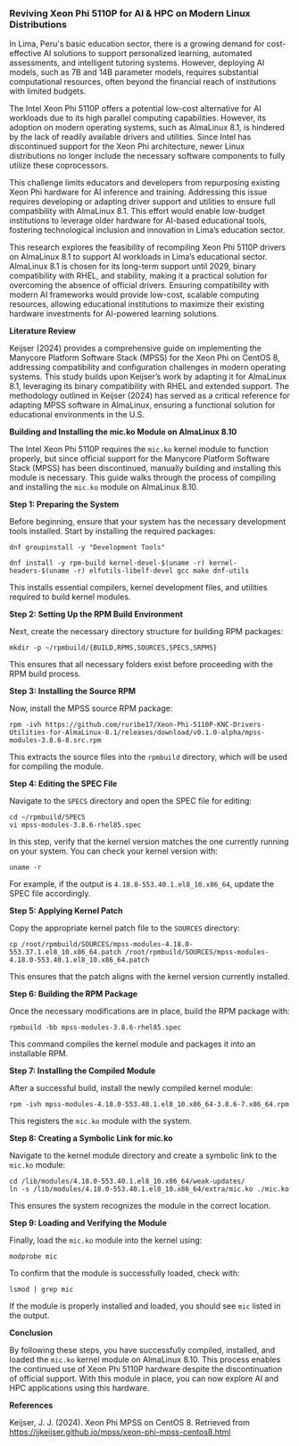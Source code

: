 ### Reviving Xeon Phi 5110P for AI & HPC on Modern Linux Distributions

In Lima, Peru's basic education sector, there is a growing demand for cost-effective AI solutions to support personalized learning, automated assessments, and intelligent tutoring systems. However, deploying AI models, such as 7B and 14B parameter models, requires substantial computational resources, often beyond the financial reach of institutions with limited budgets.

The Intel Xeon Phi 5110P offers a potential low-cost alternative for AI workloads due to its high parallel computing capabilities. However, its adoption on modern operating systems, such as AlmaLinux 8.1, is hindered by the lack of readily available drivers and utilities. Since Intel has discontinued support for the Xeon Phi architecture, newer Linux distributions no longer include the necessary software components to fully utilize these coprocessors.

This challenge limits educators and developers from repurposing existing Xeon Phi hardware for AI inference and training. Addressing this issue requires developing or adapting driver support and utilities to ensure full compatibility with AlmaLinux 8.1. This effort would enable low-budget institutions to leverage older hardware for AI-based educational tools, fostering technological inclusion and innovation in Lima’s education sector.

This research explores the feasibility of recompiling Xeon Phi 5110P drivers on AlmaLinux 8.1 to support AI workloads in Lima’s educational sector. AlmaLinux 8.1 is chosen for its long-term support until 2029, binary compatibility with RHEL, and stability, making it a practical solution for overcoming the absence of official drivers. Ensuring compatibility with modern AI frameworks would provide low-cost, scalable computing resources, allowing educational institutions to maximize their existing hardware investments for AI-powered learning solutions.

**Literature Review**

Keijser (2024) provides a comprehensive guide on implementing the Manycore Platform Software Stack (MPSS) for the Xeon Phi on CentOS 8, addressing compatibility and configuration challenges in modern operating systems. This study builds upon Keijser’s work by adapting it for AlmaLinux 8.1, leveraging its binary compatibility with RHEL and extended support. The methodology outlined in Keijser (2024) has served as a critical reference for adapting MPSS software in AlmaLinux, ensuring a functional solution for educational environments in the U.S.

**Building and Installing the mic.ko Module on AlmaLinux 8.10**  

The Intel Xeon Phi 5110P requires the `mic.ko` kernel module to function properly, but since official support for the Manycore Platform Software Stack (MPSS) has been discontinued, manually building and installing this module is necessary. This guide walks through the process of compiling and installing the `mic.ko` module on AlmaLinux 8.10.  

  **Step 1: Preparing the System**  

Before beginning, ensure that your system has the necessary development tools installed. Start by installing the required packages:  

```
dnf groupinstall -y "Development Tools"

dnf install -y rpm-build kernel-devel-$(uname -r) kernel-headers-$(uname -r) elfutils-libelf-devel gcc make dnf-utils
```

This installs essential compilers, kernel development files, and utilities required to build kernel modules.  

   **Step 2: Setting Up the RPM Build Environment**  

Next, create the necessary directory structure for building RPM packages:  

```mkdir -p ~/rpmbuild/{BUILD,RPMS,SOURCES,SPECS,SRPMS}```

This ensures that all necessary folders exist before proceeding with the RPM build process.  

   **Step 3: Installing the Source RPM**  

Now, install the MPSS source RPM package:  

```rpm -ivh https://github.com/ruribe17/Xeon-Phi-5110P-KNC-Drivers-Utilities-for-AlmaLinux-8.1/releases/download/v0.1.0-alpha/mpss-modules-3.8.6-8.src.rpm```

This extracts the source files into the `rpmbuild` directory, which will be used for compiling the module.  

   **Step 4: Editing the SPEC File**  

Navigate to the `SPECS` directory and open the SPEC file for editing:  

```
cd ~/rpmbuild/SPECS
vi mpss-modules-3.8.6-rhel85.spec
```

In this step, verify that the kernel version matches the one currently running on your system. You can check your kernel version with:  

```uname -r```

For example, if the output is `4.18.0-553.40.1.el8_10.x86_64`, update the SPEC file accordingly.  

   **Step 5: Applying Kernel Patch**  

Copy the appropriate kernel patch file to the `SOURCES` directory:  

```cp /root/rpmbuild/SOURCES/mpss-modules-4.18.0-553.37.1.el8_10.x86_64.patch /root/rpmbuild/SOURCES/mpss-modules-4.18.0-553.40.1.el8_10.x86_64.patch```

This ensures that the patch aligns with the kernel version currently installed.  

   **Step 6: Building the RPM Package**  

Once the necessary modifications are in place, build the RPM package with:  

```rpmbuild -bb mpss-modules-3.8.6-rhel85.spec```

This command compiles the kernel module and packages it into an installable RPM.  

   **Step 7: Installing the Compiled Module**  

After a successful build, install the newly compiled kernel module:  

```rpm -ivh mpss-modules-4.18.0-553.40.1.el8_10.x86_64-3.8.6-7.x86_64.rpm```

This registers the `mic.ko` module with the system.  

   **Step 8: Creating a Symbolic Link for mic.ko**  

Navigate to the kernel module directory and create a symbolic link to the `mic.ko` module:  

```
cd /lib/modules/4.18.0-553.40.1.el8_10.x86_64/weak-updates/
ln -s /lib/modules/4.18.0-553.40.1.el8_10.x86_64/extra/mic.ko ./mic.ko
```

This ensures the system recognizes the module in the correct location.  

   **Step 9: Loading and Verifying the Module**  

Finally, load the `mic.ko` module into the kernel using:  

```modprobe mic```

To confirm that the module is successfully loaded, check with:  

```lsmod | grep mic```

If the module is properly installed and loaded, you should see `mic` listed in the output.  

   **Conclusion**  

By following these steps, you have successfully compiled, installed, and loaded the `mic.ko` kernel module on AlmaLinux 8.10. This process enables the continued use of Xeon Phi 5110P hardware despite the discontinuation of official support. With this module in place, you can now explore AI and HPC applications using this hardware.

**References**

Keijser, J. J. (2024). Xeon Phi MPSS on CentOS 8. Retrieved from https://jjkeijser.github.io/mpss/xeon-phi-mpss-centos8.html
